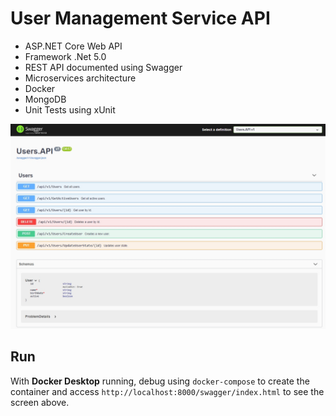 # User Management Service API

- ASP.NET Core Web API
- Framework .Net 5.0
- REST API documented using Swagger
- Microservices architecture
- Docker
- MongoDB
- Unit Tests using xUnit


<p>
	<img width="800" src="./Resources/swagger-screen.jpg" alt="Swagger Screen - User Management Service API">
</p>


## Run

With **Docker Desktop** running, debug using `docker-compose` to create the container and access `http://localhost:8000/swagger/index.html` to see the screen above.